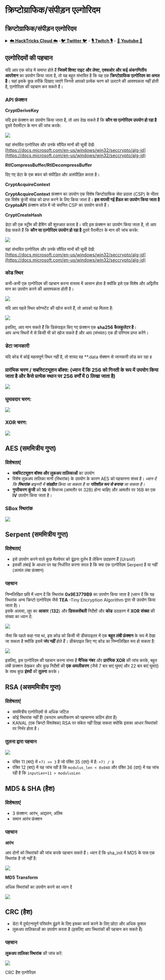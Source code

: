 # क्रिप्टोग्राफिक/संपीड़न एल्गोरिदम

## क्रिप्टोग्राफिक/संपीड़न एल्गोरिदम

<details>

<summary><a href="https://cloud.hacktricks.xyz/pentesting-cloud/pentesting-cloud-methodology"><strong>☁️ HackTricks Cloud ☁️</strong></a> -<a href="https://twitter.com/hacktricks_live"><strong>🐦 Twitter 🐦</strong></a> - <a href="https://www.twitch.tv/hacktricks_live/schedule"><strong>🎙️ Twitch 🎙️</strong></a> - <a href="https://www.youtube.com/@hacktricks_LIVE"><strong>🎥 Youtube 🎥</strong></a></summary>

* क्या आप किसी **साइबर सुरक्षा कंपनी** में काम करते हैं? क्या आप चाहते हैं कि आपकी **कंपनी HackTricks में विज्ञापित हो**? या क्या आप **PEASS के नवीनतम संस्करण या HackTricks को PDF में डाउनलोड** करने की इच्छा रखते हैं? [**सदस्यता योजनाएं**](https://github.com/sponsors/carlospolop) की जांच करें!
* खोजें [**The PEASS Family**](https://opensea.io/collection/the-peass-family), हमारा विशेष [**NFT**](https://opensea.io/collection/the-peass-family) संग्रह,
* प्राप्त करें [**आधिकारिक PEASS & HackTricks swag**](https://peass.creator-spring.com)
* **शामिल हों** [**💬**](https://emojipedia.org/speech-balloon/) [**Discord समूह**](https://discord.gg/hRep4RUj7f) या [**टेलीग्राम समूह**](https://t.me/peass) में या मुझे **Twitter** [**🐦**](https://github.com/carlospolop/hacktricks/tree/7af18b62b3bdc423e11444677a6a73d4043511e9/\[https:/emojipedia.org/bird/README.md)[**@carlospolopm**](https://twitter.com/hacktricks\_live)** का** अनुसरण करें।**
* **अपने हैकिंग ट्रिक्स साझा करें द्वारा PRs सबमिट करके** [**hacktricks repo**](https://github.com/carlospolop/hacktricks) **और** [**hacktricks-cloud repo**](https://github.com/carlospolop/hacktricks-cloud) **को**

</details>

## एल्गोरिदमों की पहचान

यदि आप एक कोड में समाप्त होते हैं **जिसमें शिफ्ट राइट और लेफ्ट, एक्सओर और कई अंकगणितीय आपरेशन** का उपयोग किया जाता है, तो यह बहुत संभावित है कि यह एक **क्रिप्टोग्राफिक एल्गोरिदम का अमल है**। यहां इसके कुछ तरीके दिखाए जाएंगे जिनसे आपको प्रत्येक चरण को उलटने की आवश्यकता नहीं होती है, एल्गोरिदम की पहचान कर सकते हैं।

### API फ़ंक्शन

**CryptDeriveKey**

यदि इस फ़ंक्शन का उपयोग किया जाता है, तो आप देख सकते हैं कि **कौन सा एल्गोरिदम उपयोग हो रहा है** दूसरे पैरामीटर के मान की जांच करके:

![](<../../.gitbook/assets/image (375) (1) (1) (1) (1).png>)

यहां संभावित एल्गोरिदम और उनके सौपित मानों की सूची देखें: [https://docs.microsoft.com/en-us/windows/win32/seccrypto/alg-id](https://docs.microsoft.com/en-us/windows/win32/seccrypto/alg-id)

**RtlCompressBuffer/RtlDecompressBuffer**

दिए गए डेटा के एक बफर को संपीड़ित और असंपीड़ित करता है।

**CryptAcquireContext**

**CryptAcquireContext** फ़ंक्शन का उपयोग एक विशेष क्रिप्टोग्राफिक सेवा प्रदाता (CSP) के भीतर एक विशेष कुंजी संग्रह को प्राप्त करने के लिए किया जाता है। **इस वापसी गई हैंडल का उपयोग किया जाता है CryptoAPI** फ़ंक्शन कॉल में जो चयनित CSP का उपयोग करते हैं।

**CryptCreateHash**

डेटा की एक स्ट्रीम की हैशिंग की शुरुआत करता है। यदि इस फ़ंक्शन का उपयोग किया जाता है, तो आप देख सकते हैं कि **कौन सा एल्गोरिदम उपयोग हो रहा है** दूसरे पैरामीटर के मान की जांच करके:

![](<../../.gitbook/assets/image (376).png>)

यहां संभावित एल्गोरिदम और उनके सौपित मानों की सूची देखें: [https://docs.microsoft.com/en-us/windows/win32/seccrypto/alg-id](https://docs.microsoft.com/en-us/windows/win32/seccrypto/alg-id)

### कोड स्थिर

कभी-कभी एक एल्गोरिदम की पहचान करना वास्तव में आसान होता है क्योंकि इसे एक विशेष और अद्वितीय मान का उपयोग करने की आवश्यकता होती है।

![](<../../.gitbook/assets/image (370).png>)

यदि आप पहले स्थिर कोण्स्टेंट की खोज करते हैं, तो आपको यह मिलता है:

![](<../../.gitbook/assets/image (371).png>)

इसलिए, आप मान सकते हैं कि डिकंपाइल किए गए फ़ंक्शन एक **sha256 कैलकुलेटर है**।\
आप अन्य स्थिरों में से किसी भी को खोज सकते हैं और आप (संभवतः) एक ही परिणाम प्राप्त करेंगे।

### डेटा जानकारी

यदि कोड में कोई महत्वपूर्ण स्थिर नहीं है, तो शायद वह **.data सेक्शन से जानकारी लोड कर रहा ह
### **प्रारंभिक चरण / सबस्टिट्यूशन बॉक्स:** (ध्यान दें कि 256 को गिनती के रूप में उपयोग किया जाता है और कैसे प्रत्येक स्थान पर 256 वर्णों में 0 लिखा जाता है)

![](<../../.gitbook/assets/image (377).png>)

### **घुमावदार चरण:**

![](<../../.gitbook/assets/image (378).png>)

### **XOR चरण:**

![](<../../.gitbook/assets/image (379).png>)

## **AES (सममित्रीय गुप्त)**

### **विशेषताएं**

* **सबस्टिट्यूशन बॉक्स और लुकअप तालिकाओं** का उपयोग
* विशेष लुकअप तालिका मानों (स्थिरांक) के उपयोग के कारण AES को पहचानना संभव है। _ध्यान दें कि **स्थिरांक** बाइनरी में **संग्रहीत** किया जा सकता है या **गतिशील रूप से बनाया** जा सकता है।_
* **गुप्तीकरण कुंजी** को **16** से विभाज्य (आमतौर पर 32B) होना चाहिए और आमतौर पर 16B का एक **IV** उपयोग किया जाता है।

### SBox स्थिरांक

![](<../../.gitbook/assets/image (380).png>)

## Serpent **(सममित्रीय गुप्त)**

### विशेषताएं

* इसे उपयोग करने वाले कुछ मैलवेयर को ढूंढ़ना दुर्लभ है लेकिन उदाहरण हैं (Ursnif)
* इसकी लंबाई के आधार पर यह निर्धारित करना सरल है कि क्या एक एल्गोरिदम Serpent है या नहीं (अत्यंत लंबा फ़ंक्शन)

### पहचान

निम्नलिखित छवि में ध्यान दें कि स्थिरांक **0x9E3779B9** का उपयोग किया जाता है (ध्यान दें कि यह स्थिरांक अन्य क्रिप्टो एल्गोरिदम जैसे **TEA** -Tiny Encryption Algorithm द्वारा भी उपयोग किया जाता है)।\
इसके अलावा, लूप का **आकार** (**132**) और **डिसअसेंबली** निर्देशों और **कोड** उदाहरण में **XOR संख्या** की संख्या का ध्यान दें:

![](<../../.gitbook/assets/image (381).png>)

जैसा कि पहले कहा गया था, इस कोड को किसी भी डीकंपाइलर में एक **बहुत लंबी फ़ंक्शन** के रूप में देखा जा सकता है क्योंकि इसमें **जंप नहीं** होते हैं। डीकंपाइल किए गए कोड का निम्नलिखित रूप हो सकता है:

![](<../../.gitbook/assets/image (382).png>)

इसलिए, इस एल्गोरिदम की पहचान करना संभव है **मैजिक नंबर** और **प्रारंभिक XOR** की जांच करके, बहुत लंबी फ़ंक्शन देखकर और कुछ निर्देशों की **एक अमलीकरण** (जैसे 7 बार बाएं घुमाएं और 22 बार बाएं घुमाएं) के साथ कुछ **इंश्यों** की **तुलना** करके।

## RSA **(असममित्रीय गुप्त)**

### विशेषताएं

* सममित्रीय एल्गोरिदमों से अधिक जटिल
* कोई स्थिरांक नहीं हैं! (कस्टम अमलीकरण को पहचानना कठिन होता है)
* KANAL (एक क्रिप्टो विश्लेषक) RSA पर संकेत नहीं दिखा सकता क्योंकि इसका आधार स्थिरांकों पर निर्भर होता है।

### तुलना द्वारा पहचान

![](<../../.gitbook/assets/image (383).png>)

* पंक्ति 11 (बाएं) में `+7) >> 3` है जो पंक्ति 35 (दाएं) में है: `+7) / 8`
* पंक्ति 12 (बाएं) में यह जांच रही है कि `modulus_len < 0x040` और पंक्ति 36 (दाएं) में यह जांच रही है कि `inputLen+11 > modulusLen`

## MD5 & SHA (हैश)

### विशेषताएं

* 3 फ़ंक्शन: आरंभ, अद्यतन, अंतिम
* समान आरंभ फ़ंक्शन

### पहचान

**आरंभ**

आप दोनों को स्थिरांकों की जांच करके पहचान सकते हैं। ध्यान दें कि sha\_init में MD5 के पास एक स्थिरांक है जो नहीं है:

![](<../../.gitbook/assets/image (385).png>)

**MD5 Transform**

अधिक स्थिरांकों का उपयोग करने का ध्यान दें

![](<../../.gitbook/assets/image (253) (1) (1) (1).png>)

## CRC (हैश)

* डेटा में दुर्घटनापूर्ण परिवर्तन ढूंढ़ने के लिए इसका कार्य करने के लिए छोटा और अधिक कुशल
* लुकअप तालिकाओं का उपयोग करता है (इसलिए आप स्थिरांकों की पहचान कर सकते हैं)

### पहचान

**लुकअप तालिका स्थिरांक** की जांच करें:

![](<../../.gitbook/assets/image (387).png>)

CRC हैश एल्गोरिदम
